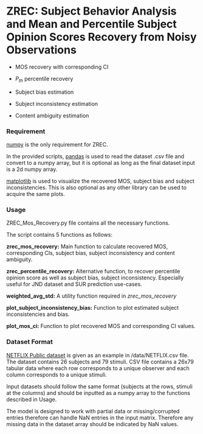 # ZREC: Subject Behavior Analysis and Mean and Percentile Subject Opinion Scores Recovery from Noisy Observations #

* MOS recovery with corresponding CI
	
* $P_{th}$ percentile recovery
	
* Subject bias estimation
	
* Subject inconsistency estimation
	
* Content ambiguity estimation

### Requirement ###
[numpy](https://numpy.org "numpy") is the only requirement for ZREC.

In the provided scripts, [pandas](https://pandas.pydata.org/ "pandas") is used to read the dataset .csv file and convert to a numpy array, but it is optional as long as the final dataset input is a 2d numpy array.

[matplotlib](https://matplotlib.org/ "matplotlib") is used to visualize the recovered MOS, subject bias and subject inconsistencies. This is also optional as any other library can be used to acquire the same plots.


### Usage ###

ZREC_Mos_Recovery.py file contains all the necessary functions.

The script contains 5 functions as follows:

**zrec_mos_recovery:** Main function to calculate recovered MOS, corresponding CIs, subject bias, subject inconsistency and content ambiguity.


**zrec_percentile_recovery:** Alternative function, to recover percentile opinion score as well as subject bias, subject inconsistency. Especially useful for JND dataset and SUR prediction use-cases.

**weighted_avg_std:** A utility function required in _zrec_mos_recovery_

**plot_subject_inconsistency_bias:** Function to plot estimated subject inconsistencies and bias.

**plot_mos_ci:** Function to plot recovered MOS and corresponding CI values.

### Dataset Format ###

[NETFLIX Public dataset](https://github.com/netflix/vmaf/blob/master/resource/doc/datasets.md "NFLX Public dataset") is given as an example in /data/NETFLIX.csv file. 
The dataset contains 26 subjects and 79 stimuli. CSV file contains a 26x79 tabular data where each row corresponds to a unique observer and each column corresponds to a unique stimuli.

Input datasets should follow the same format (subjects at the rows, stimuli at the columns) and should be inputted as a numpy array to the functions described in Usage. 

The model is designed to work with partial data or missing/corrupted entries therefore can handle NaN entries in the input matrix. Therefore any missing data in the dataset array should be indicated by NaN values.



